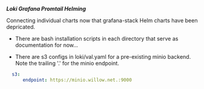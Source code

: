 ***Loki Grafana Promtail Helming***

Connecting individual charts now that grafana-stack Helm charts have been depricated.

* There are bash installation scripts in each directory that serve as documentation for now...

* There are s3 configs in loki/val.yaml for a pre-existing minio backend. Note the trailing '.' for the minio endpoint.
  
```yaml
  s3:
      endpoint: https://minio.willow.net.:9000
```
